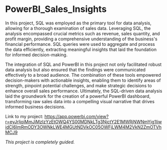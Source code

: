 # PowerBI_Sales_Insights

In this project, SQL was employed as the primary tool for data analysis, allowing for a thorough examination of sales data. Leveraging SQL, the analysis encompassed crucial metrics such as revenue, sales quantity, and profit margin, providing a comprehensive understanding of the business's financial performance. SQL queries were used to aggregate and process the data efficiently, extracting meaningful insights that laid the foundation for informed decision-making.

The integration of SQL and PowerBI in this project not only facilitated robust data analysis but also ensured that the findings were communicated effectively to a broad audience. The combination of these tools empowered decision-makers with actionable insights, enabling them to identify areas of strength, pinpoint potential challenges, and make strategic decisions to enhance overall sales performance. Ultimately, the SQL-driven data analysis laid the groundwork for the creation of a powerful PowerBI dashboard, transforming raw sales data into a compelling visual narrative that drives informed business decisions.

Link to my project:  https://app.powerbi.com/view?r=eyJrIjoiMmJiMzIzYzEtOWQ4YS00MDNkLTg3NjctY2E1MWRjNWNmYjg1IiwidCI6ImRmODY3OWNkLWE4MGUtNDVkOC05OWFjLWM4M2VkN2ZmOTVhMCJ9


*This project is completely guided.*
